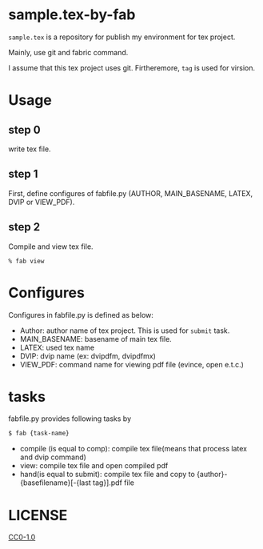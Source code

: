# sample.tex-by-fab

`sample.tex` is a repository for publish my environment for tex project.

Mainly, use git and fabric command.

I assume that this tex project uses git.
Firtheremore, `tag` is used for virsion.

Usage
=======

step 0
--------

write tex file.

step 1
--------

First, define configures of fabfile.py (AUTHOR, MAIN_BASENAME, LATEX, DVIP or
  VIEW_PDF).

step 2
--------

Compile and view tex file.

```
% fab view
```

Configures
============

Configures in fabfile.py is defined as below:

* Author: author name of tex project. This is used for `submit` task.
* MAIN_BASENAME: basename of main tex file.
* LATEX: used tex name
* DVIP: dvip name (ex: dvipdfm, dvipdfmx)
* VIEW_PDF: command name for viewing pdf file (evince, open e.t.c.)

tasks
=======

fabfile.py provides following tasks by

``` sh
$ fab {task-name}
```

* compile (is equal to comp): compile tex file(means that process latex and dvip
  command)
* view: compile tex file and open compiled pdf
* hand(is equal to submit): compile tex file and copy to {author}-{basefilename}[-{last tag}].pdf
    file

LICENSE
=========

[CC0-1.0](LICENSE)

